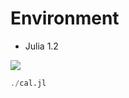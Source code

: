 # Environment
- Julia 1.2

<img src="../../screenshots/calculator.png" align="middle" />

```julia
./cal.jl
```
